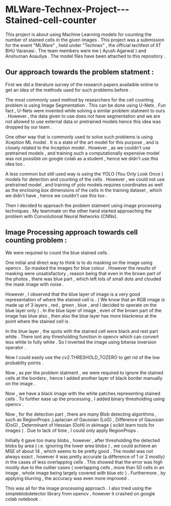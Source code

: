# MLWare-Technex-Project---Stained-cell-counter

This project is about using Machine Learning models for counting the number of stained cells in the given images . This project was a submission for the event "MLWare" , held under "Technex" , the official techfest of IIT BHU Varanasi . The team members were me ( Ayush Agarwal ) and Anshuman Asauliya . The model files have been attached to this repository .

## Our approach towards the problem statment :

First we did a literature survey of the research papers availaible online to get an idea of the methods used for such problems before .

The most commonly used method by researchers for the cell counting problem is using Image Segmentation . This can be done using U-Nets . Fun fact , U-Nets were invented while solving a similar problem statment to ours . However , the data given to use does not have segmentation and we are not allowed to use external data or pretrained models hence this idea was dropped by our team .

One other way that is commonly used to solve such problems is using Xception ML model . It is a state of the art model for this purpose , and is closely related to the Inception model . However , as we couldn't use pretrained models , and training such a computationally expensive model was not possible on google colab as a student , hence we didn't use this idea too .

A less common but still used way is using the YOLO (You Only Look Once ) models for detection and counting of the cells . However , we could not use pretrained model , and training of yolo models requires coordinates as well as the enclosing box dimensions of the cells in the training dataset , which we didn't have , hence we couldn't use this too .

Then I decided to approach the problem statment using image processing techniques . My teammate on the other hand started approaching the problem with Convolutional Neural Networks (CNNs).

## Image Processing approach towards cell counting problem :

We were required to count the blue stained cells .

One initial and direct way to think is to do masking on the image using opencv . So masked the images for blue colour . However the results of masking were unsatisfactory , reason being that even in the brown part of the photos , there was blue part , which left lots of small dots and clouded the mask image with noise .

However , I observed that the blue layer of image is a very good representation of where the stained cell is . ( We know that an RGB image is made up of 3 layers , red , green , blue , and I decided to operate on the blue layer only ) . In the blue layer of image , even of the brown part of the image has blue also , then also the blue layer has more blackness at the point where the stained cell is . 

In the blue layer , the spots with the stained cell were black and rest part white . There isnt any thresholding function in opencv which can convert less white to fully white . So I inverted the image using bitwise inversion operator . 

Now I could easily use the cv2.THRESHOLD_TOZERO to get rid of the low probablity points .

Now , as per the problem statment , we were required to ignore the stained cells at the borders , hence I added another layer of black border manually on the image .

Now , we have a black image with the white patches representing stained cells . To further ease up the processing , I added binary thresholding using opencv .

Now , for the detection part , there are many Blob detecting algorithms , such as RegionProps ,Laplacian of Gaussian (LoG) , Difference of Gaussian (DoG) , Determinant of Hessian (DoH) in skimage ( scikit learn tools for images ) . Due to lack of time , I could only apply RegionProps . 

Initially it gave too many blobs , however , after thresholding the detected blobs by area ( i.e. ignoring the lower area blobs ) , we could achieve an MSE of about 14 , which seems to be pretty good . The model was not always exact , however it was pretty accurate (a difference of 1 or 2 mostly) in the cases of less overlapping cells . This showed that the error was high mostly due to the outlier cases ( overlapping cells , more than 50 cells in an image , whole image being largely covered with blue etc ) . Furthermore , by applying blurring , the accuracy was even more improved .

This was all for the image processing approach . I also tried using the simpleblobdetector library from opencv , however it crashed on google colab notebook . 
